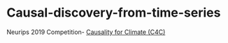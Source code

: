 # Causal-discovery-from-time-series
Neurips 2019 Competition- [Causality for Climate (C4C)](https://causeme.uv.es/neurips2019/)
